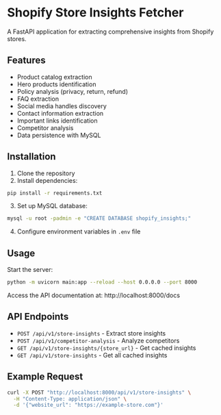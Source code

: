 # Shopify Store Insights Fetcher

A FastAPI application for extracting comprehensive insights from Shopify stores.

## Features

- Product catalog extraction
- Hero products identification
- Policy analysis (privacy, return, refund)
- FAQ extraction
- Social media handles discovery
- Contact information extraction
- Important links identification
- Competitor analysis
- Data persistence with MySQL

## Installation

1. Clone the repository
2. Install dependencies:
```bash
pip install -r requirements.txt
```

3. Set up MySQL database:
```bash
mysql -u root -padmin -e "CREATE DATABASE shopify_insights;"
```

4. Configure environment variables in `.env` file

## Usage

Start the server:
```bash
python -m uvicorn main:app --reload --host 0.0.0.0 --port 8000
```

Access the API documentation at: http://localhost:8000/docs

## API Endpoints

- `POST /api/v1/store-insights` - Extract store insights
- `POST /api/v1/competitor-analysis` - Analyze competitors
- `GET /api/v1/store-insights/{store_url}` - Get cached insights
- `GET /api/v1/store-insights` - Get all cached insights

## Example Request

```bash
curl -X POST "http://localhost:8000/api/v1/store-insights" \
  -H "Content-Type: application/json" \
  -d '{"website_url": "https://example-store.com"}'
``` 